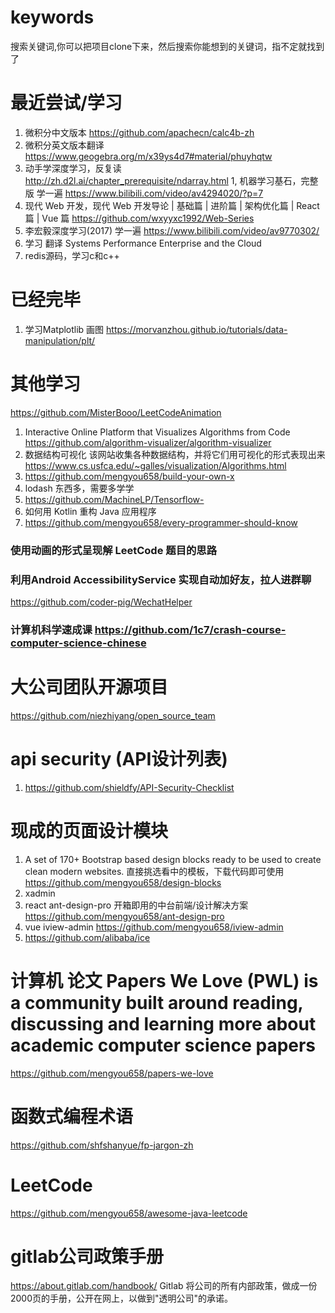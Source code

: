 # keywords
搜索关键词,你可以把项目clone下来，然后搜索你能想到的关键词，指不定就找到了

# 最近尝试/学习

1. 微积分中文版本
https://github.com/apachecn/calc4b-zh
1. 微积分英文版本翻译
https://www.geogebra.org/m/x39ys4d7#material/phuyhqtw
1. 动手学深度学习，反复读
http://zh.d2l.ai/chapter_prerequisite/ndarray.html
1, 机器学习基石，完整版 学一遍
https://www.bilibili.com/video/av4294020/?p=7
1. 现代 Web 开发，现代 Web 开发导论 | 基础篇 | 进阶篇 | 架构优化篇 | React 篇 | Vue 篇
https://github.com/wxyyxc1992/Web-Series
1. 李宏毅深度学习(2017) 学一遍
https://www.bilibili.com/video/av9770302/
1. 学习 翻译 
Systems Performance Enterprise and the Cloud
1. redis源码，学习c和c++

# 已经完毕
1. 学习Matplotlib 画图
https://morvanzhou.github.io/tutorials/data-manipulation/plt/

# 其他学习
https://github.com/MisterBooo/LeetCodeAnimation
1. Interactive Online Platform that Visualizes Algorithms from Code
https://github.com/algorithm-visualizer/algorithm-visualizer
1. 数据结构可视化 该网站收集各种数据结构，并将它们用可视化的形式表现出来
https://www.cs.usfca.edu/~galles/visualization/Algorithms.html
1. https://github.com/mengyou658/build-your-own-x
1. lodash 东西多，需要多学学
1. https://github.com/MachineLP/Tensorflow-
1. 如何用 Kotlin 重构 Java 应用程序
1. https://github.com/mengyou658/every-programmer-should-know


### 使用动画的形式呈现解 LeetCode 题目的思路
### 利用Android AccessibilityService 实现自动加好友，拉人进群聊
https://github.com/coder-pig/WechatHelper

### 计算机科学速成课 https://github.com/1c7/crash-course-computer-science-chinese


# 大公司团队开源项目
https://github.com/niezhiyang/open_source_team


# api security (API设计列表)
1. https://github.com/shieldfy/API-Security-Checklist

# 现成的页面设计模块
1. A set of 170+ Bootstrap based design blocks ready to be used to create clean modern websites. 直接挑选看中的模板，下载代码即可使用
https://github.com/mengyou658/design-blocks
1. xadmin
1. react ant-design-pro 开箱即用的中台前端/设计解决方案
https://github.com/mengyou658/ant-design-pro
1. vue iview-admin
https://github.com/mengyou658/iview-admin
1. https://github.com/alibaba/ice


# 计算机 论文 Papers We Love (PWL) is a community built around reading, discussing and learning more about academic computer science papers
https://github.com/mengyou658/papers-we-love


# 函数式编程术语
https://github.com/shfshanyue/fp-jargon-zh


# LeetCode
https://github.com/mengyou658/awesome-java-leetcode

# gitlab公司政策手册
https://about.gitlab.com/handbook/ Gitlab 将公司的所有内部政策，做成一份2000页的手册，公开在网上，以做到"透明公司"的承诺。
